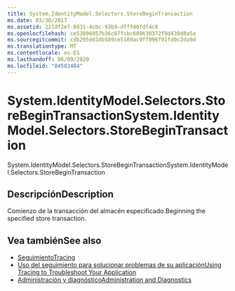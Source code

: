 ```yaml
---
title: System.IdentityModel.Selectors.StoreBeginTransaction
ms.date: 03/30/2017
ms.assetid: 221df2e7-0931-4cbc-93b9-dfffd0fdf4c8
ms.openlocfilehash: ce53896957b36c67fcbc608630372f9d439d8a5a
ms.sourcegitcommit: cdb295dd1db589ce5169ac9ff096f01fd0c2da9d
ms.translationtype: MT
ms.contentlocale: es-ES
ms.lasthandoff: 06/09/2020
ms.locfileid: "84583484"
---
```

# <a name="systemidentitymodelselectorsstorebegintransaction"></a><span data-ttu-id="96168-102">System.IdentityModel.Selectors.StoreBeginTransaction</span><span class="sxs-lookup"><span data-stu-id="96168-102">System.IdentityModel.Selectors.StoreBeginTransaction</span></span>
<span data-ttu-id="96168-103">System.IdentityModel.Selectors.StoreBeginTransaction</span><span class="sxs-lookup"><span data-stu-id="96168-103">System.IdentityModel.Selectors.StoreBeginTransaction</span></span>  
  
## <a name="description"></a><span data-ttu-id="96168-104">Descripción</span><span class="sxs-lookup"><span data-stu-id="96168-104">Description</span></span>  
 <span data-ttu-id="96168-105">Comienzo de la transacción del almacén especificado.</span><span class="sxs-lookup"><span data-stu-id="96168-105">Beginning the specified store transaction.</span></span>  
  
## <a name="see-also"></a><span data-ttu-id="96168-106">Vea también</span><span class="sxs-lookup"><span data-stu-id="96168-106">See also</span></span>

- [<span data-ttu-id="96168-107">Seguimiento</span><span class="sxs-lookup"><span data-stu-id="96168-107">Tracing</span></span>](index.md)
- [<span data-ttu-id="96168-108">Uso del seguimiento para solucionar problemas de su aplicación</span><span class="sxs-lookup"><span data-stu-id="96168-108">Using Tracing to Troubleshoot Your Application</span></span>](using-tracing-to-troubleshoot-your-application.md)
- [<span data-ttu-id="96168-109">Administración y diagnóstico</span><span class="sxs-lookup"><span data-stu-id="96168-109">Administration and Diagnostics</span></span>](../index.md)
